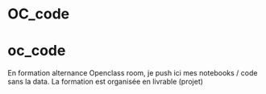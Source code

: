 # OC_code
# oc_code

En formation alternance Openclass room, je push ici mes notebooks / code sans la data.
La formation est organisée en livrable (projet)
